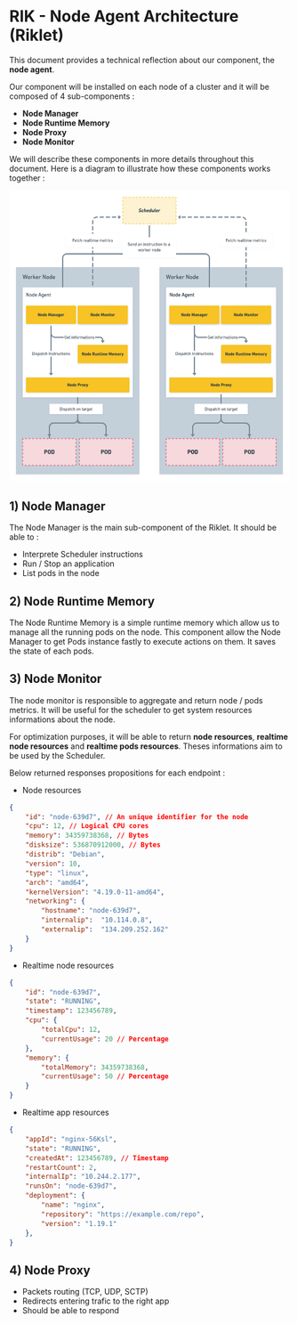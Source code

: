# RIK - Node Agent Architecture (Riklet)

This document provides a technical reflection about our component, the **node agent**.

Our component will be installed on each node of a cluster and it will be composed of 4 sub-components :

- **Node Manager**
- **Node Runtime Memory**
- **Node Proxy**
- **Node Monitor**

We will describe these components in more details throughout this document. Here is a diagram to illustrate how these components works together :

![High-level view of Rikelet](assets/node-schema.png)

## 1) Node Manager

The Node Manager is the main sub-component of the Riklet. It should be able to :

- Interprete Scheduler instructions
- Run / Stop an application
- List pods in the node

## 2) Node Runtime Memory

The Node Runtime Memory is a simple runtime memory which allow us to manage all the running pods on the node. This component allow the Node Manager to get Pods instance fastly to execute actions on them. It saves the state of each pods.

## 3) Node Monitor

The node monitor is responsible to aggregate and return node / pods metrics. It will be useful for the scheduler to get system resources informations about the node.

For optimization purposes, it will be able to return **node resources**, **realtime node resources** and **realtime pods resources**. Theses informations aim to be used by the Scheduler.

Below returned responses propositions for each endpoint :

- Node resources

```json
{
    "id": "node-639d7", // An unique identifier for the node
    "cpu": 12, // Logical CPU cores
    "memory": 34359738368, // Bytes
    "disksize": 536870912000, // Bytes
    "distrib": "Debian",
    "version": 10,
    "type": "linux",
    "arch": "amd64",
    "kernelVersion": "4.19.0-11-amd64",
    "networking": {
        "hostname": "node-639d7",
        "internalip":  "10.114.0.8",
        "externalip":  "134.209.252.162"
    }
}
```

- Realtime node resources

```json
{
    "id": "node-639d7",
    "state": "RUNNING",
    "timestamp": 123456789,
    "cpu": {
        "totalCpu": 12,
        "currentUsage": 20 // Percentage
    },
    "memory": {
        "totalMemory": 34359738368,
        "currentUsage": 50 // Percentage
    }
}
```

- Realtime app resources

```json
{
    "appId": "nginx-56Ksl",
    "state": "RUNNING",
    "createdAt": 123456789, // Timestamp
    "restartCount": 2,
    "internalIp": "10.244.2.177",
    "runsOn": "node-639d7",
    "deployment": {
        "name": "nginx",
        "repository": "https://example.com/repo",
        "version": "1.19.1"
    },
}
```

## 4) Node Proxy

- Packets routing (TCP, UDP, SCTP)
- Redirects entering trafic to the right app
- Should be able to respond

<!-- ## App

### Actions

- Deploy

    Deployment file example :
    ```yaml
    name: nginx
    repo: https://example.com/nginx | /usr/share/nginx/html
    version: 1.19.1
    action: deploy
    metadata:
        name: app1
    ```

- List

    ```sh
    $ rik get apps
    ```
    ```
    NAME          STATUS       AGE
    helloworld    Completed    4h12m
    ```

- Destroy
    ```sh
    $ rik delete {app_name}
    ```
    ```
    {app_name} deleted on {node_name}
    ```
     -->
